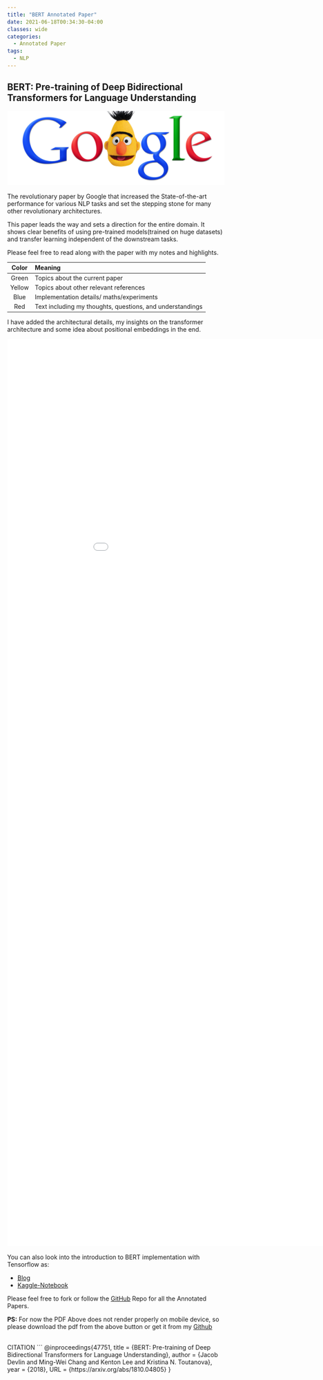 ```yaml
---
title: "BERT Annotated Paper"
date: 2021-06-18T00:34:30-04:00
classes: wide
categories:
  - Annotated Paper
tags:
  - NLP
---
```



## BERT: Pre-training of Deep Bidirectional Transformers for Language Understanding ##

![png](/images/BERT.png)


The revolutionary paper by Google that increased the State-of-the-art performance for various NLP tasks and
set the stepping stone for many other revolutionary architectures.

This paper leads the way and sets a direction for the entire domain. It shows clear benefits of using 
pre-trained models(trained on huge datasets) and transfer learning independent of the downstream tasks.


Please feel free to read along with the paper with my notes and highlights.

| Color | Meaning |
| :---: | :--- | 
| Green | Topics about the current paper |
| Yellow | Topics about other relevant references |
| Blue | Implementation details/ maths/experiments |
| Red | Text including my thoughts, questions, and understandings | 

I have added the architectural details, my insights on the transformer architecture 
and some idea about positional embeddings in the end.

<embed src="/assets/pdfs/BERT.pdf" width="1000px" height="2100px" />



You can also look into the introduction to BERT implementation with Tensorflow as:
- [Blog](https://au1206.github.io/tutorials/Fine_Tune_BERT_for_Text_Classification_with_TensorFlow/)
- [Kaggle-Notebook](https://www.kaggle.com/au1206/fine-tuning-bert-text-classification)

Please feel free to fork or follow the [GitHub](https://github.com/au1206/paper_annotations) Repo for all the Annotated Papers. 

**PS:** For now the PDF Above does not render properly on mobile device, so please download the pdf from the above button or get it from my [Github](https://github.com/au1206/paper_annotations)

<br>
CITATION
```
@inproceedings{47751,
              title	= {BERT: Pre-training of Deep Bidirectional Transformers for Language Understanding},
              author	= {Jacob Devlin and Ming-Wei Chang and Kenton Lee and Kristina N. Toutanova},
              year	= {2018},
              URL	= {https://arxiv.org/abs/1810.04805}
}

```